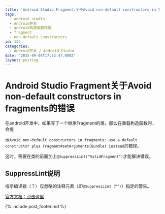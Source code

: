 ```yaml
---
title: 'Android Studio Fragment:关于Avoid non-default constructors in fragments的错误'
tags:
  - android studio
  - Android开发
  - android构造函数错误
  - fragment
  - non-default constructors
id: 135
categories:
  - Android开发 / Android Studio
date: '2015-09-04T17:52:47.000Z'
layout: posting
---
```


# Android Studio Fragment关于Avoid non-default constructors in fragments的错误

在android开发中，如果写了一个继承Fragment的类，那么在重载构造函数时，会提

示`Avoid non-default constructors in fragments: use a default constructor plus Fragment#setArguments(Bundle) instead`的错误。

这时。需要在类的前面加上`@SuppressLint("ValidFragment")`才能解决错误。

## SuppressLint说明

指示编译器（？）应忽略的注释元素（即`@SuppressLint（“”）`）指定的警告。

[官方文档：点击这里](http://developer.android.com/intl/zh-cn/reference/android/annotation/SuppressLint.html)



{% include post_footer.md %}